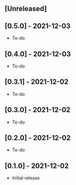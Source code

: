 ## [Unreleased]

## [0.5.0] - 2021-12-03

- To-do

## [0.4.0] - 2021-12-03

- To-do

## [0.3.1] - 2021-12-02

- To-do

## [0.3.0] - 2021-12-02

- To-do

## [0.2.0] - 2021-12-02

- To-do

## [0.1.0] - 2021-12-02

- Initial release
